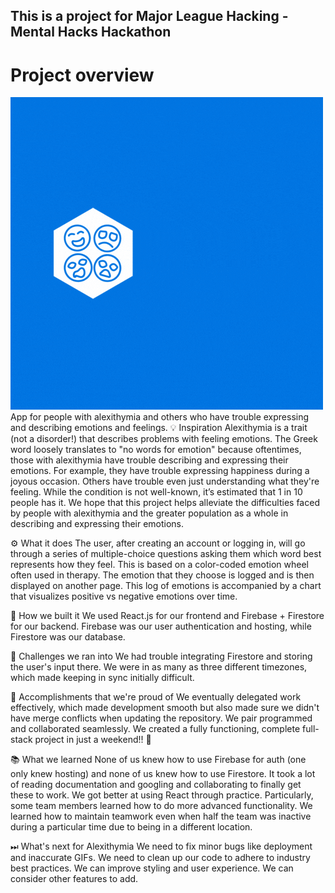 ## This is a project for Major League Hacking - Mental Hacks Hackathon
# Project overview 
<img src="/src/components/img/logo-animated.gif">
App for people with alexithymia and others who have trouble expressing and describing emotions and feelings.
💡 Inspiration
Alexithymia is a trait (not a disorder!) that describes problems with feeling emotions. The Greek word loosely translates to "no words for emotion" because oftentimes, those with alexithymia have trouble describing and expressing their emotions. For example, they have trouble expressing happiness during a joyous occasion. Others have trouble even just understanding what they're feeling. While the condition is not well-known, it’s estimated that 1 in 10 people has it. We hope that this project helps alleviate the difficulties faced by people with alexithymia and the greater population as a whole in describing and expressing their emotions.

⚙ What it does
The user, after creating an account or logging in, will go through a series of multiple-choice questions asking them which word best represents how they feel. This is based on a color-coded emotion wheel often used in therapy. The emotion that they choose is logged and is then displayed on another page. This log of emotions is accompanied by a chart that visualizes positive vs negative emotions over time.

🔧 How we built it
We used React.js for our frontend and Firebase + Firestore for our backend. Firebase was our user authentication and hosting, while Firestore was our database.

💪 Challenges we ran into
We had trouble integrating Firestore and storing the user's input there.
We were in as many as three different timezones, which made keeping in sync initially difficult.

📌 Accomplishments that we're proud of
We eventually delegated work effectively, which made development smooth but also made sure we didn't have merge conflicts when updating the repository. We pair programmed and collaborated seamlessly.
We created a fully functioning, complete full-stack project in just a weekend!! 🥳

📚 What we learned
None of us knew how to use Firebase for auth (one only knew hosting) and none of us knew how to use Firestore. It took a lot of reading documentation and googling and collaborating to finally get these to work.
We got better at using React through practice. Particularly, some team members learned how to do more advanced functionality.
We learned how to maintain teamwork even when half the team was inactive during a particular time due to being in a different location.

⏭ What's next for Alexithymia
We need to fix minor bugs like deployment and inaccurate GIFs.
We need to clean up our code to adhere to industry best practices.
We can improve styling and user experience.
We can consider other features to add.
